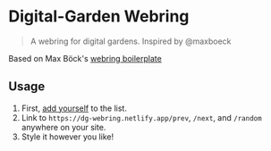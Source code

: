 # Digital-Garden Webring
> A webring for digital gardens. Inspired by @maxboeck

Based on Max Böck's [webring boilerplate](https://github.com/maxboeck/webring)

## Usage
1. First, [add yourself](https://github.com/binyamin/dg-webring/issues/new/choose) to the list.
2. Link to `https://dg-webring.netlify.app/prev`, `/next`, and `/random` anywhere on your site.
3. Style it however you like!
